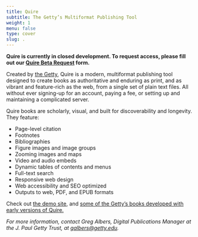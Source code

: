 ```yaml
---
title: Quire
subtitle: The Getty’s Multiformat Publishing Tool
weight: 1
menu: false
type: cover
slug: .
---
```


**Quire is currently in closed development. To request access, please fill out our [Quire Beta Request](https://docs.google.com/forms/d/e/1FAIpQLSckvPWWyyfZJko6JTqf3slcXCV8vcCgQjAzoW4MfHEt9hDuxQ/viewform?usp=sf_link) form.**

Created by [the Getty](http://www.getty.edu/publications), Quire is a modern, multiformat publishing tool designed to create books as authoritative and enduring as print, and as vibrant and feature-rich as the web, from a single set of plain text files. All without ever signing-up for an account, paying a fee, or setting up and maintaining a complicated server.

Quire books are scholarly, visual, and built for discoverability and longevity. They feature:

- Page-level citation
- Footnotes
- Bibliographies
- Figure images and image groups
- Zooming images and maps
- Video and audio embeds
- Dynamic tables of contents and menus
- Full-text search
- Responsive web design
- Web accessibility and SEO optimized
- Outputs to web, PDF, and EPUB formats

Check out [the demo site](https://gettypubs.github.io/quire-starter/), and [some of the Getty’s books developed with early versions of Quire.](http://www.getty.edu/publications/digital/digitalpubs.html)

*For more information, contact Greg Albers, Digital Publications Manager at the J. Paul Getty Trust, at [galbers@getty.edu](mailto:galbers@getty.edu).*
